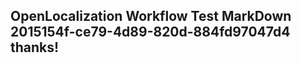 <properties
ms.topic="hero-topic"
ms.test1="hero-topic"
ms.test2="test"/>

## OpenLocalization Workflow Test MarkDown 2015154f-ce79-4d89-820d-884fd97047d4 thanks!
